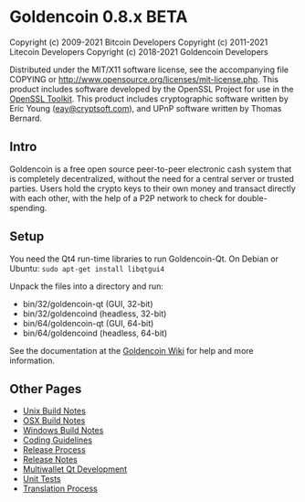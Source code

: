 Goldencoin 0.8.x BETA
====================

Copyright (c) 2009-2021 Bitcoin Developers
Copyright (c) 2011-2021 Litecoin Developers
Copyright (c) 2018-2021 Goldencoin Developers

Distributed under the MIT/X11 software license, see the accompanying
file COPYING or http://www.opensource.org/licenses/mit-license.php.
This product includes software developed by the OpenSSL Project for use in the [OpenSSL Toolkit](http://www.openssl.org/). This product includes
cryptographic software written by Eric Young ([eay@cryptsoft.com](mailto:eay@cryptsoft.com)), and UPnP software written by Thomas Bernard.


Intro
---------------------
Goldencoin is a free open source peer-to-peer electronic cash system that is
completely decentralized, without the need for a central server or trusted
parties.  Users hold the crypto keys to their own money and transact directly
with each other, with the help of a P2P network to check for double-spending.


Setup
---------------------
You need the Qt4 run-time libraries to run Goldencoin-Qt. On Debian or Ubuntu:
	`sudo apt-get install libqtgui4`

Unpack the files into a directory and run:

- bin/32/goldencoin-qt (GUI, 32-bit)
- bin/32/goldencoind (headless, 32-bit)
- bin/64/goldencoin-qt (GUI, 64-bit)
- bin/64/goldencoind (headless, 64-bit)

See the documentation at the [Goldencoin Wiki](http://goldencoin.info)
for help and more information.


Other Pages
---------------------
- [Unix Build Notes](build-unix.md)
- [OSX Build Notes](build-osx.md)
- [Windows Build Notes](build-msw.md)
- [Coding Guidelines](coding.md)
- [Release Process](release-process.md)
- [Release Notes](release-notes.md)
- [Multiwallet Qt Development](multiwallet-qt.md)
- [Unit Tests](unit-tests.md)
- [Translation Process](translation_process.md)
